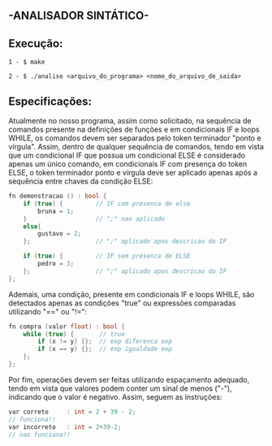 ## -ANALISADOR SINTÁTICO-

## Execução:

```
1 - $ make

2 - $ ./analise <arquivo_do_programa> <nome_do_arquivo_de_saida>
```

## Especificações:

Atualmente no nosso programa, assim como solicitado, na sequência de comandos presente na definições de funções e em condicionais IF e loops WHILE, os comandos devem ser separados pelo token terminador "ponto e vírgula". Assim, dentro de qualquer sequência de comandos, tendo em vista que um condicional IF que possua um condicional ELSE é considerado apenas um único comando, em condicionais IF com presença do token ELSE, o token terminador ponto e vírgula deve ser aplicado apenas após a sequência entre chaves da condição ELSE:

```c
fn demonstracao () : bool {
    if (true) {         // IF com presenca de else
        bruna = 1;
    }                   // ";" nao aplicado
    else{
        gustavo = 2;
    };                  // ";" aplicado apos descricao do IF

    if (true) {         // IF sem presenca de ELSE
        pedro = 3;
    };                  // ";" aplicado apos descricao do IF
};
```

Ademais, uma condição, presente em condicionais IF e loops WHILE, são detectados apenas as condições "true" ou expressões comparadas utilizando "==" ou "!=":

```c
fn compra (valor float) : bool {
    while (true) {       // true
        if (x != y) {};  // exp diferenca exp
        if (x == y) {};  // exp igualdade exp
    };
};
```

Por fim, operações devem ser feitas utilizando espaçamento adequado, tendo em vista que valores podem conter um sinal de menos ("-"), indicando que o valor é negativo. Assim, seguem as instruções:

```c
var correto     : int = 2 + 39 - 2; 
// funciona!!
var incorreto   : int = 2+39-2; 
// nao funciona!!
```